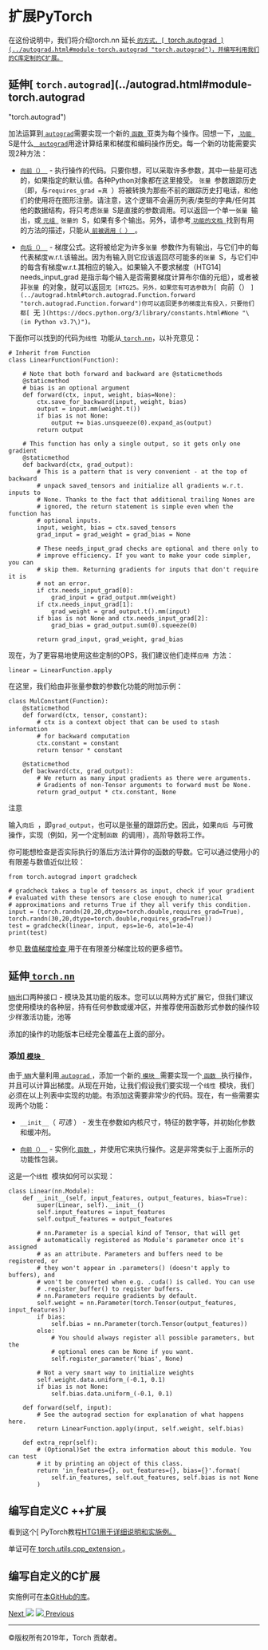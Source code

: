 # 扩展PyTorch

在这份说明中，我们将介绍torch.nn 延长[ `的方式，[ `torch.autograd`
](../autograd.html#module-torch.autograd
"torch.autograd")，并编写利用我们的C库定制的C扩展。`](../nn.html#module-torch.nn "torch.nn")

## 延伸[ `torch.autograd`](../autograd.html#module-torch.autograd
"torch.autograd")

加法运算到[ `autograd`](../autograd.html#module-torch.autograd
"torch.autograd")需要实现一个新的[ `函数 `](../autograd.html#torch.autograd.Function
"torch.autograd.Function")亚类为每个操作。回想一下，[ `功能 `
](../autograd.html#torch.autograd.Function "torch.autograd.Function") S是什么[ `
autograd`](../autograd.html#module-torch.autograd
"torch.autograd")用途计算结果和梯度和编码操作历史。每一个新的功能需要实现2种方法：

  * [ `向前（） `](../autograd.html#torch.autograd.Function.forward "torch.autograd.Function.forward") \- 执行操作的代码。只要你想，可以采取许多参数，其中一些是可选的，如果指定的默认值。各种Python对象都在这里接受。 `张量 `参数跟踪历史（即，与`requires_grad =真 `）将被转换为那些不前的跟踪历史打电话，和他们的使用将在图形注册。请注意，这个逻辑不会遍历列表/类型的字典/任何其他的数据结构，将只考虑`张量 `S是直接的参数调用。可以返回一个单一`张量 `输出，或[ `元组 `](https://docs.python.org/3/library/stdtypes.html#tuple "\(in Python v3.7\)") `张量的 `S，如果有多个输出。另外，请参考[ `功能的文档 `](../autograd.html#torch.autograd.Function "torch.autograd.Function")找到有用的方法的描述，只能从[ `前被调用（ ） `](../autograd.html#torch.autograd.Function.forward "torch.autograd.Function.forward")。

  * [ `向后（） `](../autograd.html#torch.autograd.Function.backward "torch.autograd.Function.backward") \- 梯度公式。这将被给定为许多`张量 `参数作为有输出，与它们中的每代表梯度w.r.t.该输出。因为有输入则它应该返回尽可能多的`张量 `S，与它们中的每含有梯度w.r.t.其相应的输入。如果输入不要求梯度（HTG14]  needs_input_grad  是指示每个输入是否需要梯度计算布尔值的元组），或者被非`张量 `的对象，就可以返回`无 [HTG25。另外，如果您有可选参数为[ `向前（） `](../autograd.html#torch.autograd.Function.forward "torch.autograd.Function.forward")你可以返回更多的梯度比有投入，只要他们都[ `无 `](https://docs.python.org/3/library/constants.html#None "\(in Python v3.7\)")。`

下面你可以找到的代码为`线性 `功能从[ `torch.nn`](../nn.html#module-torch.nn
"torch.nn")，以补充意见：

    
    
    # Inherit from Function
    class LinearFunction(Function):
    
        # Note that both forward and backward are @staticmethods
        @staticmethod
        # bias is an optional argument
        def forward(ctx, input, weight, bias=None):
            ctx.save_for_backward(input, weight, bias)
            output = input.mm(weight.t())
            if bias is not None:
                output += bias.unsqueeze(0).expand_as(output)
            return output
    
        # This function has only a single output, so it gets only one gradient
        @staticmethod
        def backward(ctx, grad_output):
            # This is a pattern that is very convenient - at the top of backward
            # unpack saved_tensors and initialize all gradients w.r.t. inputs to
            # None. Thanks to the fact that additional trailing Nones are
            # ignored, the return statement is simple even when the function has
            # optional inputs.
            input, weight, bias = ctx.saved_tensors
            grad_input = grad_weight = grad_bias = None
    
            # These needs_input_grad checks are optional and there only to
            # improve efficiency. If you want to make your code simpler, you can
            # skip them. Returning gradients for inputs that don't require it is
            # not an error.
            if ctx.needs_input_grad[0]:
                grad_input = grad_output.mm(weight)
            if ctx.needs_input_grad[1]:
                grad_weight = grad_output.t().mm(input)
            if bias is not None and ctx.needs_input_grad[2]:
                grad_bias = grad_output.sum(0).squeeze(0)
    
            return grad_input, grad_weight, grad_bias
    

现在，为了更容易地使用这些定制的OPS，我们建议他们走样`应用 `方法：

    
    
    linear = LinearFunction.apply
    

在这里，我们给由非张量参数的参数化功能的附加示例：

    
    
    class MulConstant(Function):
        @staticmethod
        def forward(ctx, tensor, constant):
            # ctx is a context object that can be used to stash information
            # for backward computation
            ctx.constant = constant
            return tensor * constant
    
        @staticmethod
        def backward(ctx, grad_output):
            # We return as many input gradients as there were arguments.
            # Gradients of non-Tensor arguments to forward must be None.
            return grad_output * ctx.constant, None
    

注意

输入`向后 `，即`grad_output`，也可以是张量的跟踪历史。因此，如果`向后 `与可微操作，实现（例如，另一个定制`函数
`的调用），高阶导数将工作。

你可能想检查是否实际执行的落后方法计算你的函数的导数。它可以通过使用小的有限差与数值近似比较：

    
    
    from torch.autograd import gradcheck
    
    # gradcheck takes a tuple of tensors as input, check if your gradient
    # evaluated with these tensors are close enough to numerical
    # approximations and returns True if they all verify this condition.
    input = (torch.randn(20,20,dtype=torch.double,requires_grad=True), torch.randn(30,20,dtype=torch.double,requires_grad=True))
    test = gradcheck(linear, input, eps=1e-6, atol=1e-4)
    print(test)
    

参见[ 数值梯度检查 ](../autograd.html#grad-check)用于在有限差分梯度比较的更多细节。

## 延伸[ `torch.nn`](../nn.html#module-torch.nn "torch.nn")

[ `NN`](../nn.html#module-torch.nn "torch.nn")出口两种接口 -
模块及其功能的版本。您可以以两种方式扩展它，但我们建议您使用模块的各种层，持有任何参数或缓冲区，并推荐使用函数形式参数的操作较少样激活功能，池等

添加的操作的功能版本已经完全覆盖在上面的部分。

### 添加[ `模块 `](../nn.html#torch.nn.Module "torch.nn.Module")

由于[ `NN`](../nn.html#module-torch.nn "torch.nn")大量利用[ `autograd`
](../autograd.html#module-torch.autograd "torch.autograd")，添加一个新的[ `模块 `
](../nn.html#torch.nn.Module "torch.nn.Module")需要实现一个[ `函数 `
](../autograd.html#torch.autograd.Function
"torch.autograd.Function")执行操作，并且可以计算出梯度。从现在开始，让我们假设我们要实现一个`线性
`模块，我们必须在以上列表中实现的功能。有添加这需要非常少的代码。现在，有一些需要实现两个功能：

  * `__init__`（ _可选_ ） - 发生在参数如内核尺寸，特征的数字等，并初始化参数和缓冲剂。

  * [ `向前（） `](../nn.html#torch.nn.Module.forward "torch.nn.Module.forward") \- 实例化[ `函数 `](../autograd.html#torch.autograd.Function "torch.autograd.Function")，并使用它来执行操作。这是非常类似于上面所示的功能性包装。

这是一个`线性 `模块如何可以实现：

    
    
    class Linear(nn.Module):
        def __init__(self, input_features, output_features, bias=True):
            super(Linear, self).__init__()
            self.input_features = input_features
            self.output_features = output_features
    
            # nn.Parameter is a special kind of Tensor, that will get
            # automatically registered as Module's parameter once it's assigned
            # as an attribute. Parameters and buffers need to be registered, or
            # they won't appear in .parameters() (doesn't apply to buffers), and
            # won't be converted when e.g. .cuda() is called. You can use
            # .register_buffer() to register buffers.
            # nn.Parameters require gradients by default.
            self.weight = nn.Parameter(torch.Tensor(output_features, input_features))
            if bias:
                self.bias = nn.Parameter(torch.Tensor(output_features))
            else:
                # You should always register all possible parameters, but the
                # optional ones can be None if you want.
                self.register_parameter('bias', None)
    
            # Not a very smart way to initialize weights
            self.weight.data.uniform_(-0.1, 0.1)
            if bias is not None:
                self.bias.data.uniform_(-0.1, 0.1)
    
        def forward(self, input):
            # See the autograd section for explanation of what happens here.
            return LinearFunction.apply(input, self.weight, self.bias)
    
        def extra_repr(self):
            # (Optional)Set the extra information about this module. You can test
            # it by printing an object of this class.
            return 'in_features={}, out_features={}, bias={}'.format(
                self.in_features, self.out_features, self.bias is not None
            )
    

## 编写自定义C ++扩展

看到这个[
PyTorch教程[HTG1用于详细说明和实施例。](https://pytorch.org/tutorials/advanced/cpp_extension.html)

单证可在[ torch.utils.cpp_extension  ](../cpp_extension.html)。

## 编写自定义的C扩展

实施例可在[本GitHub的库](https://github.com/pytorch/extension-ffi)。

[Next ![](../_static/images/chevron-right-orange.svg)](faq.html "Frequently
Asked Questions") [![](../_static/images/chevron-right-orange.svg)
Previous](cuda.html "CUDA semantics")

* * *

©版权所有2019年，Torch 贡献者。
